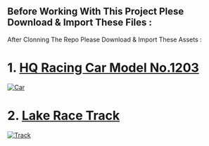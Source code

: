 ## Before Working With This Project Plese Download & Import These Files :

<p>After Clonning The Repo Please Download & Import These Assets : </p>

# 1. [HQ Racing Car Model No.1203](https://assetstore.unity.com/packages/3d/vehicles/land/hq-racing-car-model-no-1203-139221)

[![Car](https://assetstorev1-prd-cdn.unity3d.com/key-image/41c38cf3-73e5-418a-8c96-df6acaa0df95.webp)]()

# 2. [Lake Race Track](https://assetstore.unity.com/packages/3d/environments/roadways/lake-race-track-55908)

[![Track](https://assetstorev1-prd-cdn.unity3d.com/key-image/9100ddc3-4780-4190-bde2-5c682efc99dd.webp)]()